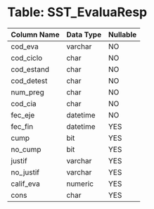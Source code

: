 # Table: SST_EvaluaResp

| Column Name | Data Type | Nullable |
|-------------|-----------|----------|
| cod_eva | varchar | NO |
| cod_ciclo | char | NO |
| cod_estand | char | NO |
| cod_detest | char | NO |
| num_preg | char | NO |
| cod_cia | char | NO |
| fec_eje | datetime | NO |
| fec_fin | datetime | YES |
| cump | bit | YES |
| no_cump | bit | YES |
| justif | varchar | YES |
| no_justif | varchar | YES |
| calif_eva | numeric | YES |
| cons | char | YES |
